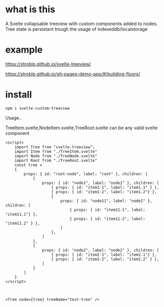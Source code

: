 # what is this

A Svelte collapsable treeview with custom components added to nodes. Tree state is persistant trough the usage of indexeddb/localstorage 

# example

https://stroblp.github.io/svelte-treeview/

https://stroblp.github.io/gh-pages-demo-app/#/building-floors/


# install

`npm i svelte-custom-treeview`

Usage..

TreeItem.svelte,NodeItem.svelte,TreeRoot.svelte can be any valid svelte component

```
<script>
	import Tree from "svelte-treeview";
    import Item from "./TreeItem.svelte"
    import Node from "./TreeNode.svelte"
    import Root from "./TreeRoot.svelte"
    const tree =
    {
        props: { id: "root-node", label: "root" }, children: [
            {
                props: { id: "node1", label: "node1" }, children: [
                    { props: { id: "item1-1", label: "item1.1" } },
                    { props: { id: "item1-2", label: "item1.2"} },
                    {
                        props: { id: "node11", label: "node1" }, children: [
                            { props: { id: "item11-1", label: "item11.1"} },
                            { props: { id: "item11-2", label: "item11.2" } },
                        ]
                    },
                ]
            },
            {
                props: { id: "node2", label: "node2" }, children: [
                    { props: { id: "item2-1", label: "item2.1"} },
                    { props: { id: "item2-2", label: "item2.2" } },
                ]
            }
        ]
    }    
</script>



<Tree node={tree} treeName="test-tree" />
```
 

